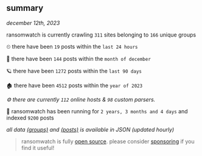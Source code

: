 
## summary
_december 12th, 2023_

ransomwatch is currently crawling `311` sites belonging to `166` unique groups

⏲ there have been `19` posts within the `last 24 hours`

🦈 there have been `144` posts within the `month of december`

🪐 there have been `1272` posts within the `last 90 days`

🏚 there have been `4512` posts within the `year of 2023`

_⚙️ there are currently `112` online hosts & `98` custom parsers._

🦕 ransomwatch has been running for `2 years, 3 months and 4 days` and indexed `9200` posts

_all data  [(groups)](http://ransomwhat.telemetry.ltd/groups) and [(posts)](http://ransomwhat.telemetry.ltd/posts) is available in JSON (updated hourly)_

> ransomwatch is fully [open source](https://github.com/joshhighet/ransomwatch#ransomwatch--). please consider [sponsoring](https://github.com/sponsors/joshhighet) if you find it useful!
